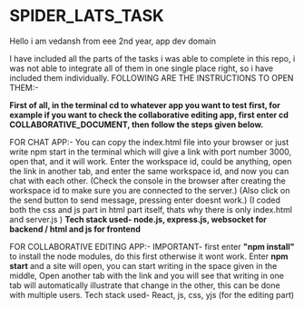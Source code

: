 # SPIDER_LATS_TASK
Hello i am vedansh from eee 2nd year, app dev domain

I have included all the parts of the tasks i was able to complete in this repo, i was not able to integrate all of them in one single place right, so i have included them individually.
FOLLOWING ARE THE INSTRUCTIONS TO OPEN THEM:-


**First of all, in the terminal cd to whatever app you want to test first, for example if you want to check the collaborative editing app, first enter cd COLLABORATIVE_DOCUMENT, then follow the steps given below.**


FOR CHAT APP:- 
You can copy the index.html file into your browser or just write npm start in the terminal which will give a link with port number 3000, open that, and it will work. 
Enter the workspace id, could be anything, open the link in another tab, and enter the same workspace id, and now you can chat with each other. (Check the console in the browser after creating the workspace id to make sure you are connected to the server.)
(Also click on the send button to send message, pressing enter doesnt work.)
(I coded both the css and js part in html part itself, thats why there is only index.html and server.js )
**Tech stack used- node.js, express.js, websocket for backend / html and js for frontend**

FOR COLLABORATIVE EDITING APP:-
IMPORTANT- first enter **"npm install"** to install the node modules, do this first otherwise it wont work.
Enter **npm start** and a site will open, you can start writing in the space given in the middle, Open another tab with the link and you will see that writing in one tab will automatically illustrate that change in the other, this can be done with multiple users.
Tech stack used- React, js, css, yjs (for the editing part)

